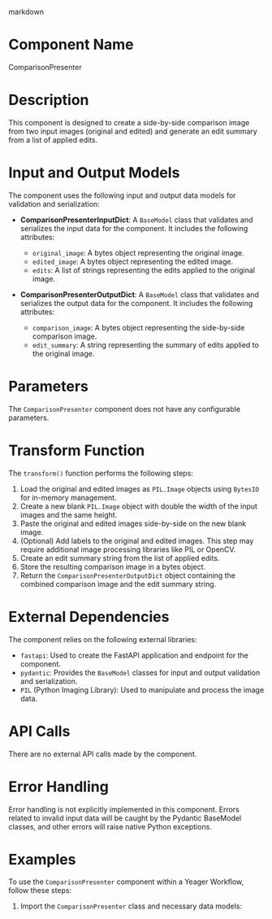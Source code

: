 markdown
# Component Name
ComparisonPresenter

# Description
This component is designed to create a side-by-side comparison image from two input images (original and edited) and generate an edit summary from a list of applied edits.

# Input and Output Models
The component uses the following input and output data models for validation and serialization:

- **ComparisonPresenterInputDict**: A `BaseModel` class that validates and serializes the input data for the component. It includes the following attributes:
  - `original_image`: A bytes object representing the original image.
  - `edited_image`: A bytes object representing the edited image.
  - `edits`: A list of strings representing the edits applied to the original image.

- **ComparisonPresenterOutputDict**: A `BaseModel` class that validates and serializes the output data for the component. It includes the following attributes:
  - `comparison_image`: A bytes object representing the side-by-side comparison image.
  - `edit_summary`: A string representing the summary of edits applied to the original image.

# Parameters
The `ComparisonPresenter` component does not have any configurable parameters.

# Transform Function
The `transform()` function performs the following steps:

1. Load the original and edited images as `PIL.Image` objects using `BytesIO` for in-memory management.
2. Create a new blank `PIL.Image` object with double the width of the input images and the same height.
3. Paste the original and edited images side-by-side on the new blank image.
4. (Optional) Add labels to the original and edited images. This step may require additional image processing libraries like PIL or OpenCV.
5. Create an edit summary string from the list of applied edits.
6. Store the resulting comparison image in a bytes object.
7. Return the `ComparisonPresenterOutputDict` object containing the combined comparison image and the edit summary string.

# External Dependencies
The component relies on the following external libraries:

- `fastapi`: Used to create the FastAPI application and endpoint for the component.
- `pydantic`: Provides the `BaseModel` classes for input and output validation and serialization.
- `PIL` (Python Imaging Library): Used to manipulate and process the image data.

# API Calls
There are no external API calls made by the component.

# Error Handling
Error handling is not explicitly implemented in this component. Errors related to invalid input data will be caught by the Pydantic BaseModel classes, and other errors will raise native Python exceptions.

# Examples
To use the `ComparisonPresenter` component within a Yeager Workflow, follow these steps:

1. Import the `ComparisonPresenter` class and necessary data models:

   